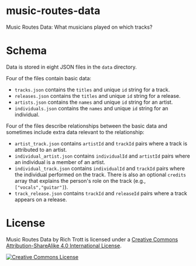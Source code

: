music-routes-data
=================

Music Routes Data: What musicians played on which tracks?

Schema
======

Data is stored in eight JSON files in the `data` directory.

Four of the files contain basic data:

* `tracks.json` contains the `titles` and unique `id` string for a track.
* `releases.json` contains the `titles` and unique `id` string for a release.
* `artists.json` contains the `names` and unique `id` string for an artist.
* `individuals.json` contains the `names` and unique `id` string for an individual.

Four of the files describe relationships between the basic data and sometimes include extra data relevant to the relationship:

* `artist_track.json` contains `artistId` and `trackId` pairs where a track is attributed to an artist.
* `individual_artist.json` contains `individualId` and `artistId` pairs where an individual is a member of an artist.
* `individual_track.json` contains `individualId` and `trackId` pairs where the individual performed on the track. There is also an optional `credits` array that explains the person's role on the track (e.g., `["vocals","guitar"]`).
* `track_release.json` contains `trackId` and `releaseId` pairs where a track appears on a release.

License
=======

Music Routes Data by Rich Trott is licensed under a [Creative Commons Attribution-ShareAlike 4.0 International License](http://creativecommons.org/licenses/by-sa/4.0/).

<a rel="license" href="http://creativecommons.org/licenses/by-sa/4.0/"><img alt="Creative Commons License" style="border-width:0" src="http://i.creativecommons.org/l/by-sa/4.0/88x31.png" /></a>

